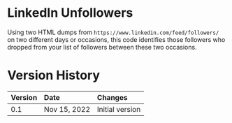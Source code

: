 # LinkedIn Unfollowers

Using two HTML dumps from `https://www.linkedin.com/feed/followers/` on two different days or occasions, this code identifies those followers who dropped from your list of followers between these two occasions.

# Version History
| Version        | Date | Changes |
| ------------- |:--------| :-----------|
| 0.1 | Nov 15, 2022 | Initial version |

